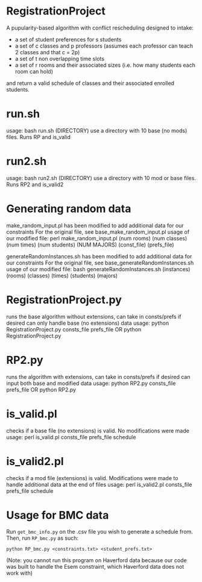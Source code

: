 # RegistrationProject
A pupularity-based algorithm with conflict rescheduling designed to intake:
  - a set of student preferences for s students
  - a set of c classes and p professors (assumes each professor can teach 2 classes and that c = 2p)
  - a set of t non overlapping time slots
  - a set of r rooms and their associated sizes (i.e. how many students each room can hold)

and return a valid schedule of classes and their associated enrolled students.

# run.sh
usage: bash run.sh (DIRECTORY)
use a directory with 10 base (no mods) files. Runs RP and is_valid 

# run2.sh
usage: bash run2.sh (DIRECTORY)
use a directory with 10 mod or base files. Runs RP2 and is_valid2
# Generating random data
make_random_input.pl has been modified to add additional data for our constraints
For the original file, see base_make_random_input.pl
usage of our modified file: perl make_random_input.pl (num rooms) (num classes)
(num times) (num students) (NUM MAJORS) (const_file) (prefs_file)

generateRandomInstances.sh has been modified to add additional data for our constraints
For the original file, see base_generateRandomInstances.sh
usage of our modified file: bash generateRandomInstances.sh (instances) (rooms)
(classes) (times) (students) (majors)

# RegistrationProject.py
runs the base algorithm without extensions, can take in consts/prefs if desired
can only handle base (no extensions) data
usage: python RegistrationProject.py consts_file prefs_file
OR python RegistrationProject.py

# RP2.py
runs the algorithm with extensions, can take in consts/prefs if desired
can input both base and modified data
usage: python RP2.py consts_file prefs_file
OR python RP2.py
# is_valid.pl
checks if a base file (no extensions) is valid. No modifications were made
usage: perl is_valid.pl consts_file prefs_file schedule
# is_valid2.pl
checks if a mod file (extensions) is valid. Modifications were made to handle
additional data at the end of files
usage: perl is_valid2.pl consts_file prefs_file schedule
# Usage for BMC data
Run `get_bmc_info.py` on the .csv file you wish to generate a schedule from. Then, run `RP_bmc.py` as such:

`python RP_bmc.py <constraints.txt> <student_prefs.txt>`

(Note: you cannot run this program on Haverford data because our code was built
to handle the Esem constraint, which Haverford data does not work with)